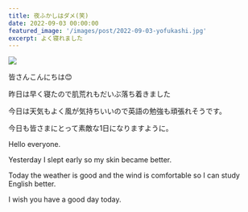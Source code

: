 ```yaml
---
title: 夜ふかしはダメ(笑)
date: 2022-09-03 00:00:00
featured_image: '/images/post/2022-09-03-yofukashi.jpg'
excerpt: よく寝れました
---
```


![](https://yutarochan.github.io/yurumina/images/post/2022-09-03-yofukashi.jpg)

皆さんこんにちは😊

昨日は早く寝たので肌荒れもだいぶ落ち着きました

今日は天気もよく風が気持ちいいので英語の勉強も頑張れそうです。

今日も皆さまにとって素敵な1日になりますように。


Hello everyone. 

Yesterday I slept early so my skin became better. 

Today the weather is good and the wind is comfortable so I can study English better. 

I wish you have a good day today. 

